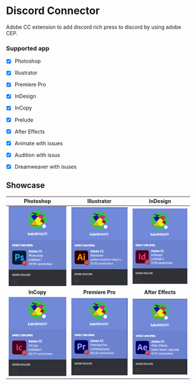 # Discord Connector
Adobe CC extension to add discord rich press to discord by using adobe CEP.


### Supported app
- [x] Photoshop 
- [x] Illustrator
- [x] Premiere Pro
- [x] InDesign
- [x] InCopy
- [x] Prelude
- [x] After Effects
- [x] Animate with issues
- [x] Audition with issus
- [x] Dreamweaver with isuses


## Showcase

|Photoshop|Illustrator|InDesign|
|---------|-----------|--------|
|![Photoshop](docs/Screenshot-photoshop.png)|![Illustrator](docs/Screenshot-illustrator.png)|![InDesign](docs/Screenshot-indesign.png)|
|<center>**InCopy**</center>|<center>**Premiere Pro**</center>|<center>**After Effects**</center>|
|![InCopy](docs/Screenshot-incopy.png)|![InCopy](docs/Screenshot-premierepro.png)|![After Effects](docs/Screenshot-aftereffects.png)

